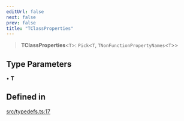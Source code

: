 ```yaml
---
editUrl: false
next: false
prev: false
title: "TClassProperties"
---
```


> **TClassProperties**\<`T`\>: `Pick`\<`T`, `TNonFunctionPropertyNames`\<`T`\>\>

## Type Parameters

• **T**

## Defined in

[src/typedefs.ts:17](https://github.com/fabricjs/fabric.js/blob/c093e29e73123dafcfa091ff4d5e04e690bb796e/src/typedefs.ts#L17)
